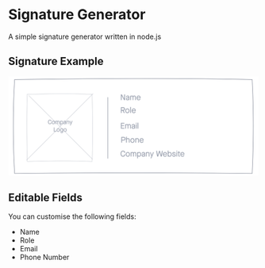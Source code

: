 # Signature Generator

A simple signature generator written in node.js

## Signature Example
![Signature Example](/signature-example.png)

## Editable Fields

You can customise the following fields:

<!-- - Logo (TODO)
- Colors (TODO) -->
- Name
- Role
- Email
- Phone Number